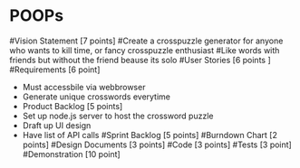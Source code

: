 # POOPs
#Vision Statement [7 points]
#Create a crosspuzzle generator for anyone who wants to kill time, or fancy crosspuzzle enthusiast
#Like words with friends but without the friend beause its solo
#User Stories [6 points ]
#Requirements [6 point]
* Must accessbile via webbrowser
* Generate unique crosswords everytime
* Product Backlog [5 points]
* Set up node.js server to host the crossword puzzle
* Draft up UI design
* Have list of API calls
#Sprint Backlog [5 points]
#Burndown Chart [2 points]
#Design Documents [3 points]
#Code [3 points]
#Tests [3 point]
#Demonstration [10 point]
